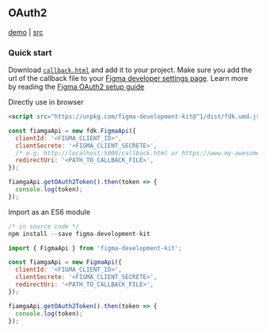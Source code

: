 ## OAuth2
[demo](https://chuanqisun.github.io/figma-development-kit/demo/auth-demo.html) | [src](https://github.com/chuanqisun/figma-development-kit/blob/master/demo/auth-demo.html)

### Quick start
Download [`callback.html`](https://raw.githubusercontent.com/chuanqisun/figma-development-kit/master/dist/callback.html) and add it to your project. Make sure you add the url of the callback file to your [Figma developer settings page](https://www.figma.com/developers/apps). Learn more by reading the  [Figma OAuth2 setup guide](https://www.figma.com/developers/docs#auth-oauth)

Directly use in browser
```html
<script src="https://unpkg.com/figma-development-kit@^1/dist/fdk.umd.js"></script>
```
```js
const fiamgaApi = new fdk.FigmaApi({
  clientId: '<FIGMA_CLIENT_ID>',
  clientSecrete: '<FIGMA_CLIENT_SECRETE>',
  /* e.g. http://localhost:5000/callback.html or https://www.my-awesome-project.com/callback.html */
  redirectUri: '<PATH_TO_CALLBACK_FILE>', 
});

fiamgaApi.getOAuth2Token().then(token => {
  console.log(token);
});
```

Import as an ES6 module
```js
/* in source code */
npm install --save figma-development-kit
```

```js
import { FigmaApi } from 'figma-development-kit';

const fiamgaApi = new FigmaApi({
  clientId: '<FIGMA_CLIENT_ID>',
  clientSecrete: '<FIGMA_CLIENT_SECRETE>',
  redirectUri: '<PATH_TO_CALLBACK_FILE>',
});

fiamgaApi.getOAuth2Token().then(token => {
  console.log(token);
});
```


